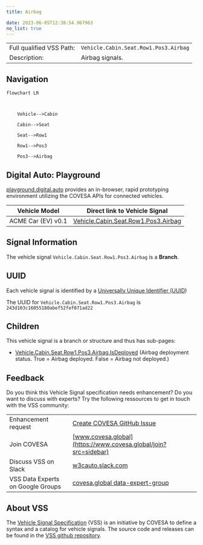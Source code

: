 ```yaml
---
title: Airbag

date: 2023-06-05T12:38:54.967963
no_list: true
---
```



| | |
|---|---|
| Full qualified VSS Path: | `Vehicle.Cabin.Seat.Row1.Pos3.Airbag` |
| Description: | Airbag signals. |

## Navigation

```mermaid
flowchart LR



    Vehicle-->Cabin

    Cabin-->Seat

    Seat-->Row1

    Row1-->Pos3

    Pos3-->Airbag

```


## Digital Auto: Playground

[playground.digital.auto](http://digital.auto) provides an in-browser, rapid prototyping environment utilizing the COVESA APIs for connected vehicles. 

| Vehicle Model | Direct link to Vehicle Signal |
|---|---|
| ACME Car (EV) v0.1 | [Vehicle.Cabin.Seat.Row1.Pos3.Airbag](https://digitalauto.netlify.app/model/STLWzk1WyqVVLbfymb4f/cvi/list/Vehicle.Cabin.Seat.Row1.Pos3.Airbag/) |


## Signal Information




The vehicle signal `Vehicle.Cabin.Seat.Row1.Pos3.Airbag` is a **Branch**.





## UUID

Each vehicle signal is identified by a [Universally Unique Identifier (UUID](https://en.wikipedia.org/wiki/Universally_unique_identifier))

The UUID for `Vehicle.Cabin.Seat.Row1.Pos3.Airbag` is `243d103c16055180abef52fef071ad22`

## Children

This vehicle signal is a branch or structure and thus has sub-pages:

- [Vehicle.Cabin.Seat.Row1.Pos3.Airbag.IsDeployed](isdeployed/) (Airbag deployment status. True = Airbag deployed. False = Airbag not deployed.)


## Feedback

Do you think this Vehicle Signal specification needs enhancement? Do you want to discuss with experts? Try the following ressources to get in touch with the VSS community:

| | |
|---|---|
| Enhancement request | [Create COVESA GitHub Issue](https://github.com/COVESA/vehicle_signal_specification/issues/new?body=Please+describe+your+feedback&title=Signal+feedback+Vehicle.Cabin.Seat.Row1.Pos3.Airbag) |
| Join COVESA | [www.covesa.global](https://www.covesa.global/join?src=sidebar) |
| Discuss VSS on Slack | [w3cauto.slack.com](http://w3cauto.slack.com/) |
| VSS Data Experts on Google Groups | [covesa.global data-expert-group](https://groups.google.com/a/covesa.global/g/data-expert-group) |

## About VSS

The [Vehicle Signal Specification](https://covesa.github.io/vehicle_signal_specification/) (VSS)
is an initiative by COVESA to define a syntax and a catalog for vehicle signals.
The source code and releases can be found in the [VSS github repository](https://github.com/COVESA/vehicle_signal_specification).

